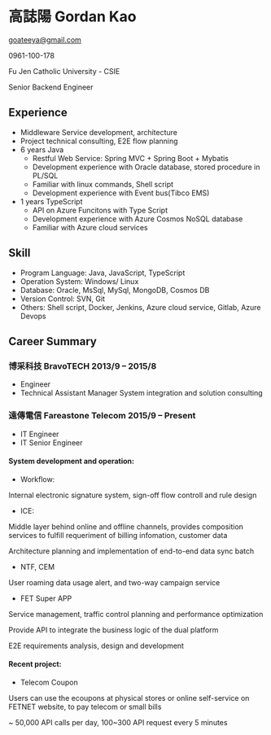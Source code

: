 # 高誌陽 Gordan Kao
goateeya@gmail.com

0961-100-178

Fu Jen Catholic University - CSIE

Senior Backend Engineer

## Experience
- Middleware Service development, architecture
- Project technical consulting, E2E flow planning
- 6 years Java
  - Restful Web Service: Spring MVC + Spring Boot + Mybatis
  - Development experience with Oracle database, stored procedure in PL/SQL
  - Familiar with linux commands, Shell script
  - Development experience with Event bus(Tibco EMS)
- 1 years TypeScript
  - API on Azure Funcitons with Type Script
  - Development experience with Azure Cosmos NoSQL database
  - Familiar with Azure cloud services

## Skill
- Program Language: Java, JavaScript, TypeScript
- Operation System: Windows/ Linux 
- Database: Oracle, MsSql, MySql, MongoDB, Cosmos DB
- Version Control: SVN, Git
- Others: Shell script, Docker, Jenkins, Azure cloud service, Gitlab, Azure Devops

## Career Summary
### 博采科技 BravoTECH 2013/9 – 2015/8 
- Engineer
- Technical Assistant Manager 
System integration and solution consulting

### 遠傳電信 Fareastone Telecom 2015/9 – Present 
- IT Engineer
- IT Senior Engineer
  
 #### System development and operation:
   - Workflow:
  
  Internal electronic signature system, sign-off flow controll and rule design

  - ICE:
 
 Middle layer behind online and offline channels, provides composition services to fulfill requeriment of billing infomation, customer data
 
 Architecture planning and implementation of end-to-end data sync batch

 - NTF, CEM
 
 User roaming data usage alert, and two-way campaign service
 
 - FET Super APP
 
 Service management, traffic control planning and performance optimization
 
 Provide API to integrate the business logic of the dual platform
 
 E2E requirements analysis, design and development

#### Recent project:
- Telecom Coupon

Users can use the ecoupons at physical stores or online self-service on FETNET website, to pay telecom or small bills

~ 50,000 API calls per day, 100~300 API request every 5 minutes

